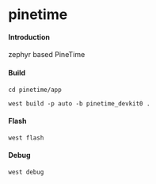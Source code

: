 # pinetime

#### Introduction
zephyr based PineTime

#### Build
```
cd pinetime/app

west build -p auto -b pinetime_devkit0 .
```

#### Flash
```
west flash
```

#### Debug
```
west debug
```